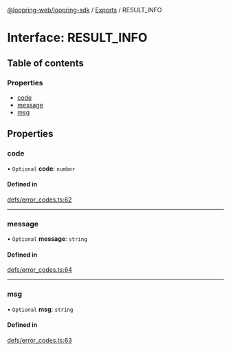 [@loopring-web/loopring-sdk](../README.md) / [Exports](../modules.md) / RESULT\_INFO

# Interface: RESULT\_INFO

## Table of contents

### Properties

- [code](RESULT_INFO.md#code)
- [message](RESULT_INFO.md#message)
- [msg](RESULT_INFO.md#msg)

## Properties

### code

• `Optional` **code**: `number`

#### Defined in

[defs/error_codes.ts:62](https://github.com/Loopring/loopring_sdk/blob/18accaa/src/defs/error_codes.ts#L62)

___

### message

• `Optional` **message**: `string`

#### Defined in

[defs/error_codes.ts:64](https://github.com/Loopring/loopring_sdk/blob/18accaa/src/defs/error_codes.ts#L64)

___

### msg

• `Optional` **msg**: `string`

#### Defined in

[defs/error_codes.ts:63](https://github.com/Loopring/loopring_sdk/blob/18accaa/src/defs/error_codes.ts#L63)
